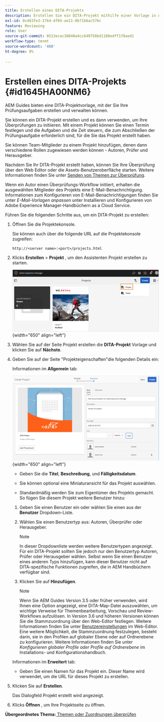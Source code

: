 ```yaml
---
title: Erstellen eines DITA-Projekts
description: Erstellen Sie ein DITA-Projekt mithilfe einer Vorlage in AEM Guides. Erfahren Sie, wie Sie mit einem DITA-Projekt die Überprüfungen starten können.
exl-id: 0cd83fe3-1764-4f04-ae11-0b71b6ac576c
feature: Reviewing
role: User
source-git-commit: 0513ecac38840a4cc649758bd1180edff1f8aed1
workflow-type: tm+mt
source-wordcount: '468'
ht-degree: 0%

---
```


# Erstellen eines DITA-Projekts {#id1645HA00NM6}

AEM Guides bieten eine DITA-Projektvorlage, mit der Sie Ihre Prüfungsaufgaben erstellen und verwalten können.

Sie können ein DITA-Projekt erstellen und es dann verwenden, um Ihre Überprüfungen zu initiieren. Mit einem Projekt können Sie einen Termin festlegen und die Aufgaben und die Zeit steuern, die zum Abschließen der Prüfungsaufgabe erforderlich sind, für die Sie das Projekt erstellt haben.

Sie können Team-Mitglieder zu einem Projekt hinzufügen, denen dann verschiedene Rollen zugewiesen werden können - Autoren, Prüfer und Herausgeber.

Nachdem Sie Ihr DITA-Projekt erstellt haben, können Sie Ihre Überprüfung über den Web Editor oder die Assets-Benutzeroberfläche starten. Weitere Informationen finden Sie unter [Senden von Themen zur Überprüfung](review-send-topics-for-review.md#).

Wenn ein Autor einen Überprüfungs-Workflow initiiert, erhalten die ausgewählten Mitglieder des Projekts eine E-Mail-Benachrichtigung. Informationen zum Konfigurieren von E-Mail-Benachrichtigungen finden Sie unter *E-Mail-Vorlagen anpassen* unter Installieren und Konfigurieren von Adobe Experience Manager-Handbüchern as a Cloud Service.

Führen Sie die folgenden Schritte aus, um ein DITA-Projekt zu erstellen:

1. Öffnen Sie die Projektekonsole.

   Sie können auch über die folgende URL auf die Projektekonsole zugreifen:

   ```http
   http://<server name>:<port>/projects.html
   ```

1. Klicks **Erstellen** \> **Projekt** , um den Assistenten Projekt erstellen zu starten.

   ![](images/project-console-63.png){width="650" align="left"}

1. Wählen Sie auf der Seite Projekt erstellen die **DITA-Projekt** Vorlage und klicken Sie auf **Nächste**.

1. Geben Sie auf der Seite &quot;Projekteigenschaften&quot;die folgenden Details ein:

   Informationen im **Allgemein** tab:

   ![](images/create-project.png){width="650" align="left"}

   - Geben Sie die **Titel**, **Beschreibung**, und **Fälligkeitsdatum**.

   - Sie können optional eine Miniaturansicht für das Projekt auswählen.

   - Standardmäßig werden Sie zum Eigentümer des Projekts gemacht. So fügen Sie diesem Projekt weitere Benutzer hinzu:

   1. Geben Sie einen Benutzer ein oder wählen Sie einen aus der **Benutzer** Dropdown-Liste.

   1. Wählen Sie einen Benutzertyp aus: Autoren, Überprüfer oder Herausgeber.

      >[!NOTE]
      >
      >In dieser Dropdownliste werden weitere Benutzertypen angezeigt. Für ein DITA-Projekt sollten Sie jedoch nur den Benutzertyp Autoren, Prüfer oder Herausgeber wählen. Selbst wenn Sie einen Benutzer eines anderen Typs hinzufügen, kann dieser Benutzer nicht auf DITA-spezifische Funktionen zugreifen, die in AEM Handbüchern verfügbar sind.

   1. Klicken Sie auf **Hinzufügen**.

      >[!NOTE]
      >
      >Wenn Sie AEM Guides Version 3.5 oder früher verwenden, wird Ihnen eine Option angezeigt, eine DITA-Map-Datei auszuwählen, um wichtige Verweise für Themenbearbeitung, Vorschau und Review-Workflows aufzulösen. In Version 3.6 und höheren Versionen können Sie die Stammzuordnung über den Web-Editor festlegen. Weitere Informationen finden Sie unter [Benutzereinstellungen](web-editor-features.md#id2087G0P40SB) im Web-Editor. Eine weitere Möglichkeit, die Stammzuordnung festzulegen, besteht darin, sie in den Profilen auf globaler Ebene oder auf Ordnerebene zu konfigurieren. Weitere Informationen finden Sie unter *Konfigurieren globaler Profile oder Profile auf Ordnerebene* im Installations- und Konfigurationshandbuch.

   Informationen im **Erweitert** tab:

   - Geben Sie einen Namen für das Projekt ein. Dieser Name wird verwendet, um die URL für dieses Projekt zu erstellen.

1. Klicken Sie auf **Erstellen**.

   Das Dialogfeld Projekt erstellt wird angezeigt.

1. Klicks **Öffnen** , um Ihre Projektseite zu öffnen.


**Übergeordnetes Thema:**[ Themen oder Zuordnungen überprüfen](review.md)
